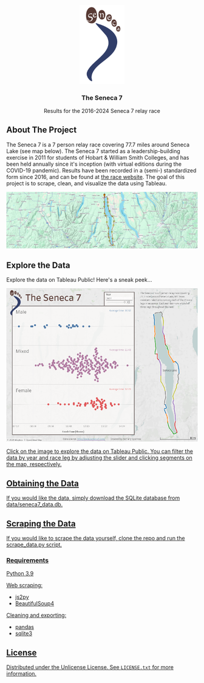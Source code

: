 <br />
<div align="center">
  <a href="https://github.com/zacharysparrow/seneca7">
    <img src="assets/seneca7_logo_big.gif" alt="Logo" width="120">
  </a>

  <h3 align="center">The Seneca 7</h3>

  <p align="center">
    Results for the 2016-2024 Seneca 7 relay race
  </p>
</div>


## About The Project
The Seneca 7 is a 7 person relay race covering 77.7 miles around Seneca Lake (see map below). 
The Seneca 7 started as a leadership-building exercise in 2011 for students of Hobart & William Smith Colleges, and has been held annually since it's inception (with virtual editions during the COVID-19 pandemic). 
Results have been recorded in a (semi-) standardized form since 2016, and can be found at <a href="http://www.seneca7.com/results">the race website</a>. 
The goal of this project is to scrape, clean, and visualize the data using Tableau.

<img src="assets/seneca7_map.png" alt="Map">


## Explore the Data
Explore the data on Tableau Public! Here's a sneak peek...

<div align="center">
  <a href="https://public.tableau.com/views/TheSeneca7/TheSeneca7?:language=en-US&:sid=&:redirect=auth&:display_count=n&:origin=viz_share_link">
    <img src="assets/seneca7_sneak_peek.png" alt="Tableau Viz" width="1000">
</div>

Click on the image to explore the data on Tableau Public. You can filter the data by year and race leg by adjusting the slider and clicking segments on the map, respectively.


## Obtaining the Data
If you would like the data, simply download the SQLite database from data/seneca7_data.db.


## Scraping the Data
If you would like to scrape the data yourself, clone the repo and run the scrape_data.py script.

### Requirements
Python 3.9

Web scraping:
- js2py
- BeautifulSoup4
  
Cleaning and exporting:
- pandas
- sqlite3


## License
Distributed under the Unlicense License. See `LICENSE.txt` for more information.




